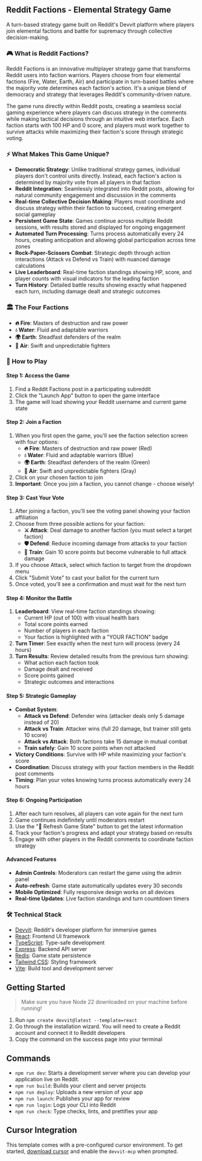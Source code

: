 ## Reddit Factions - Elemental Strategy Game

A turn-based strategy game built on Reddit's Devvit platform where players join elemental factions and battle for supremacy through collective decision-making.

### 🎮 What is Reddit Factions?

Reddit Factions is an innovative multiplayer strategy game that transforms Reddit users into faction warriors. Players choose from four elemental factions (Fire, Water, Earth, Air) and participate in turn-based battles where the majority vote determines each faction's action. It's a unique blend of democracy and strategy that leverages Reddit's community-driven nature.

The game runs directly within Reddit posts, creating a seamless social gaming experience where players can discuss strategy in the comments while making tactical decisions through an intuitive web interface. Each faction starts with 100 HP and 0 score, and players must work together to survive attacks while maximizing their faction's score through strategic voting.

### ⚡ What Makes This Game Unique?

- **Democratic Strategy**: Unlike traditional strategy games, individual players don't control units directly. Instead, each faction's action is determined by majority vote from all players in that faction
- **Reddit Integration**: Seamlessly integrated into Reddit posts, allowing for natural community engagement and discussion in the comments
- **Real-time Collective Decision Making**: Players must coordinate and discuss strategy within their faction to succeed, creating emergent social gameplay
- **Persistent Game State**: Games continue across multiple Reddit sessions, with results stored and displayed for ongoing engagement
- **Automated Turn Processing**: Turns process automatically every 24 hours, creating anticipation and allowing global participation across time zones
- **Rock-Paper-Scissors Combat**: Strategic depth through action interactions (Attack vs Defend vs Train) with nuanced damage calculations
- **Live Leaderboard**: Real-time faction standings showing HP, score, and player counts with visual indicators for the leading faction
- **Turn History**: Detailed battle results showing exactly what happened each turn, including damage dealt and strategic outcomes

### 🏛️ The Four Factions

- **🔥 Fire**: Masters of destruction and raw power
- **💧 Water**: Fluid and adaptable warriors  
- **🌍 Earth**: Steadfast defenders of the realm
- **💨 Air**: Swift and unpredictable fighters

### 🎯 How to Play

#### Step 1: Access the Game
1. Find a Reddit Factions post in a participating subreddit
2. Click the "Launch App" button to open the game interface
3. The game will load showing your Reddit username and current game state

#### Step 2: Join a Faction
1. When you first open the game, you'll see the faction selection screen with four options:
   - **🔥 Fire**: Masters of destruction and raw power (Red)
   - **💧 Water**: Fluid and adaptable warriors (Blue)  
   - **🌍 Earth**: Steadfast defenders of the realm (Green)
   - **💨 Air**: Swift and unpredictable fighters (Gray)
2. Click on your chosen faction to join
3. **Important**: Once you join a faction, you cannot change - choose wisely!

#### Step 3: Cast Your Vote
1. After joining a faction, you'll see the voting panel showing your faction affiliation
2. Choose from three possible actions for your faction:
   - **⚔️ Attack**: Deal damage to another faction (you must select a target faction)
   - **🛡️ Defend**: Reduce incoming damage from attacks to your faction
   - **💪 Train**: Gain 10 score points but become vulnerable to full attack damage
3. If you choose Attack, select which faction to target from the dropdown menu
4. Click "Submit Vote" to cast your ballot for the current turn
5. Once voted, you'll see a confirmation and must wait for the next turn

#### Step 4: Monitor the Battle
1. **Leaderboard**: View real-time faction standings showing:
   - Current HP (out of 100) with visual health bars
   - Total score points earned
   - Number of players in each faction
   - Your faction is highlighted with a "YOUR FACTION" badge
2. **Turn Timer**: See exactly when the next turn will process (every 24 hours)
3. **Turn Results**: Review detailed results from the previous turn showing:
   - What action each faction took
   - Damage dealt and received
   - Score points gained
   - Strategic outcomes and interactions

#### Step 5: Strategic Gameplay
- **Combat System**: 
  - **Attack vs Defend**: Defender wins (attacker deals only 5 damage instead of 20)
  - **Attack vs Train**: Attacker wins (full 20 damage, but trainer still gets 10 score)
  - **Attack vs Attack**: Both factions take 15 damage in mutual combat
  - **Train safely**: Gain 10 score points when not attacked
- **Victory Conditions**: Survive with HP while maximizing your faction's score
- **Coordination**: Discuss strategy with your faction members in the Reddit post comments
- **Timing**: Plan your votes knowing turns process automatically every 24 hours

#### Step 6: Ongoing Participation
1. After each turn resolves, all players can vote again for the next turn
2. Game continues indefinitely until moderators restart
3. Use the "🔄 Refresh Game State" button to get the latest information
4. Track your faction's progress and adapt your strategy based on results
5. Engage with other players in the Reddit comments to coordinate faction strategy

#### Advanced Features
- **Admin Controls**: Moderators can restart the game using the admin panel
- **Auto-refresh**: Game state automatically updates every 30 seconds
- **Mobile Optimized**: Fully responsive design works on all devices
- **Real-time Updates**: Live faction standings and turn countdown timers

### 🛠️ Technical Stack

- [Devvit](https://developers.reddit.com/): Reddit's developer platform for immersive games
- [React](https://react.dev/): Frontend UI framework
- [TypeScript](https://www.typescriptlang.org/): Type-safe development
- [Express](https://expressjs.com/): Backend API server
- [Redis](https://redis.io/): Game state persistence
- [Tailwind CSS](https://tailwindcss.com/): Styling framework
- [Vite](https://vite.dev/): Build tool and development server

## Getting Started

> Make sure you have Node 22 downloaded on your machine before running!

1. Run `npm create devvit@latest --template=react`
2. Go through the installation wizard. You will need to create a Reddit account and connect it to Reddit developers
3. Copy the command on the success page into your terminal

## Commands

- `npm run dev`: Starts a development server where you can develop your application live on Reddit.
- `npm run build`: Builds your client and server projects
- `npm run deploy`: Uploads a new version of your app
- `npm run launch`: Publishes your app for review
- `npm run login`: Logs your CLI into Reddit
- `npm run check`: Type checks, lints, and prettifies your app

## Cursor Integration

This template comes with a pre-configured cursor environment. To get started, [download cursor](https://www.cursor.com/downloads) and enable the `devvit-mcp` when prompted.

